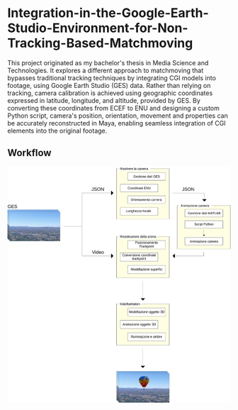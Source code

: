 # Integration-in-the-Google-Earth-Studio-Environment-for-Non-Tracking-Based-Matchmoving
This project originated as my bachelor's thesis in Media Science and Technologies. 
It explores a different approach to matchmoving that bypasses traditional tracking techniques by integrating CGI models into footage, using Google Earth Studio (GES) data.
Rather than relying on tracking, camera calibration is achieved using geographic coordinates expressed in latitude, longitude, and altitude, provided by GES.
By converting these coordinates from ECEF to ENU and designing a custom Python script, camera's position, orientation, movement and properties can be accurately reconstructed in Maya, enabling seamless integration of CGI elements into the original footage.

## Workflow
![Alt text](https://github.com/FedericoCGI/Integration-in-the-Google-Earth-Studio-Environment-for-Non-Tracking-Based-Matchmoving/blob/main/images/workflow.svg)
